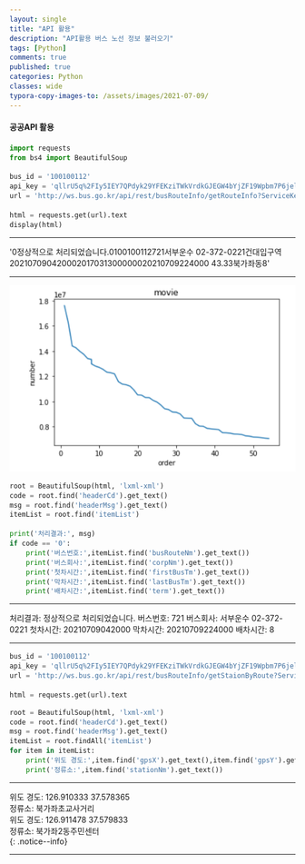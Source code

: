 ```yaml
---
layout: single
title: "API 활용"
description: "API활용 버스 노선 정보 불러오기"
tags: [Python]
comments: true
published: true
categories: Python
classes: wide
typora-copy-images-to: /assets/images/2021-07-09/
---
```


#### 공공API 활용


```python
import requests
from bs4 import BeautifulSoup

bus_id = '100100112'
api_key = 'qllrU5q%2FIy5IEY7QPdyk29YFEKziTWkVrdkGJEGW4bYjZF19Wpbm7P6jel3RuGrAmWWX%2BHcBVCxYsKFAsxsh2w%3D%3D'
url = 'http://ws.bus.go.kr/api/rest/busRouteInfo/getRouteInfo?ServiceKey=%s&busRouteId=%s'%(api_key, bus_id)

html = requests.get(url).text
display(html)
```

---

'<?xml version="1.0" encoding="UTF-8" standalone="yes"?><ServiceResult><comMsgHeader/><msgHeader><headerCd>0</headerCd><headerMsg>정상적으로 처리되었습니다.</headerMsg><itemCount>0</itemCount></msgHeader><msgBody><itemList><busRouteId>100100112</busRouteId><busRouteNm>721</busRouteNm><corpNm>서부운수  02-372-0221</corpNm><edStationNm>건대입구역</edStationNm><firstBusTm>20210709042000</firstBusTm><firstLowTm>20170313000000</firstLowTm><lastBusTm>20210709224000</lastBusTm><lastBusYn> </lastBusYn><lastLowTm>              </lastLowTm><length>43.3</length><routeType>3</routeType><stStationNm>북가좌동</stStationNm><term>8</term></itemList></msgBody></ServiceResult>'

---

![API](/assets/images/2021-07-09/API.PNG)

```python
root = BeautifulSoup(html, 'lxml-xml')
code = root.find('headerCd').get_text()
msg = root.find('headerMsg').get_text()
itemList = root.find('itemList')

print('처리결과:', msg)
if code == '0':
    print('버스번호:',itemList.find('busRouteNm').get_text())
    print('버스회사:',itemList.find('corpNm').get_text())
    print('첫차시간:',itemList.find('firstBusTm').get_text())
    print('막차시간:',itemList.find('lastBusTm').get_text())
    print('배차시간:',itemList.find('term').get_text())
```

---

처리결과: 정상적으로 처리되었습니다.
버스번호: 721
버스회사: 서부운수  02-372-0221
첫차시간: 20210709042000
막차시간: 20210709224000
배차시간: 8

---



```python
bus_id = '100100112'
api_key = 'qllrU5q%2FIy5IEY7QPdyk29YFEKziTWkVrdkGJEGW4bYjZF19Wpbm7P6jel3RuGrAmWWX%2BHcBVCxYsKFAsxsh2w%3D%3D'
url = 'http://ws.bus.go.kr/api/rest/busRouteInfo/getStaionByRoute?ServiceKey=%s&busRouteId=%s'%(api_key, bus_id)

html = requests.get(url).text
```


```python
root = BeautifulSoup(html, 'lxml-xml')
code = root.find('headerCd').get_text()
msg = root.find('headerMsg').get_text()
itemList = root.findAll('itemList')
for item in itemList:
    print('위도 경도:',item.find('gpsX').get_text(),item.find('gpsY').get_text())
    print('정류소:',item.find('stationNm').get_text())

```

---

위도 경도: 126.910333 37.578365<br>
정류소: 북가좌초교사거리<br>
위도 경도: 126.911478 37.579833<br>
정류소: 북가좌2동주민센터<br>
{: .notice--info}

---

